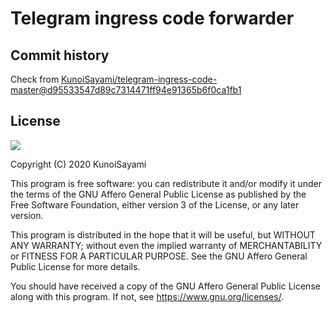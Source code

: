 # Telegram ingress code forwarder

## Commit history

Check from [KunoiSayami/telegram-ingress-code-master@d95533547d89c7314471ff94e91365b6f0ca1fb1](https://github.com/KunoiSayami/telegram-ingress-code-master/commit/d95533547d89c7314471ff94e91365b6f0ca1fb1)

## License

[![](https://www.gnu.org/graphics/agplv3-155x51.png)](https://www.gnu.org/licenses/agpl-3.0.txt)

Copyright (C) 2020 KunoiSayami

This program is free software: you can redistribute it and/or modify it under the terms of the GNU Affero General Public License as published by the Free Software Foundation, either version 3 of the License, or any later version.

This program is distributed in the hope that it will be useful, but WITHOUT ANY WARRANTY; without even the implied warranty of MERCHANTABILITY or FITNESS FOR A PARTICULAR PURPOSE. See the GNU Affero General Public License for more details.

You should have received a copy of the GNU Affero General Public License along with this program. If not, see <https://www.gnu.org/licenses/>.
